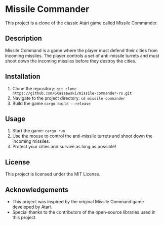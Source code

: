 # Missile Commander

This project is a clone of the classic Atari game called Missile Commander.

## Description

Missile Command is a game where the player must defend their cities from incoming missiles. The player controls a set of anti-missile turrets and must shoot down the incoming missiles before they destroy the cities.

## Installation

1. Clone the repository: `git clone https://github.com/GKaszewski/missile-commander-rs.git`
2. Navigate to the project directory: `cd missile-commander`
3. Build the game `cargo build --release`

## Usage

1. Start the game: `cargo run`
2. Use the mouse to control the anti-missile turrets and shoot down the incoming missiles.
3. Protect your cities and survive as long as possible!

## License

This project is licensed under the MIT License.

## Acknowledgements

- This project was inspired by the original Missile Command game developed by Atari.
- Special thanks to the contributors of the open-source libraries used in this project.
